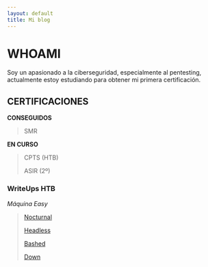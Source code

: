 ```yaml
---
layout: default
title: Mi blog
---
```


# WHOAMI

Soy un apasionado a la ciberseguridad, especialmente al pentesting, actualmente estoy estudiando para obtener mi primera certificación.

## CERTIFICACIONES

**CONSEGUIDOS**
> SMR

**EN CURSO**
> CPTS (HTB)
>
> ASIR (2º)

### WriteUps HTB

*Máquina Easy*
>[Nocturnal](./Write-Ups/Nocturnal.md)
>
>[Headless](./Write-Ups/Headless.md)
>
>[Bashed](./Write-Ups/Bashed.md)
>
>[Down](./Write-Ups/Down.md)
